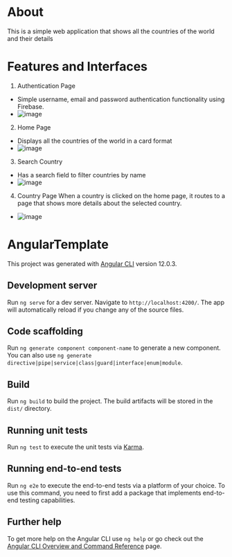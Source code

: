 # About
This is a simple web application that shows all the countries of the world and their details

# Features and Interfaces
1. Authentication Page
- Simple username, email and password authentication functionality using Firebase.
- ![image](https://i.ibb.co/Lv3VLkj/Screenshot-from-2022-06-12-14-46-36.png)

2. Home Page
- Displays all the countries of the world in a card format
- ![image](https://i.ibb.co/LSCh96f/Screenshot-from-2022-06-12-14-30-34.png)

3. Search Country
- Has a search field to filter countries by name
- ![image](https://i.ibb.co/R3TMjd1/Screenshot-from-2022-06-12-14-30-40.png)

4. Country Page
When a country is clicked on the home page, it routes to a page that shows more details about the selected country.
- ![image](https://i.ibb.co/ZdNMwZm/Screenshot-from-2022-06-12-14-30-26.png)
# AngularTemplate

This project was generated with [Angular CLI](https://github.com/angular/angular-cli) version 12.0.3.

## Development server

Run `ng serve` for a dev server. Navigate to `http://localhost:4200/`. The app will automatically reload if you change any of the source files.

## Code scaffolding

Run `ng generate component component-name` to generate a new component. You can also use `ng generate directive|pipe|service|class|guard|interface|enum|module`.

## Build

Run `ng build` to build the project. The build artifacts will be stored in the `dist/` directory.

## Running unit tests

Run `ng test` to execute the unit tests via [Karma](https://karma-runner.github.io).

## Running end-to-end tests

Run `ng e2e` to execute the end-to-end tests via a platform of your choice. To use this command, you need to first add a package that implements end-to-end testing capabilities.

## Further help

To get more help on the Angular CLI use `ng help` or go check out the [Angular CLI Overview and Command Reference](https://angular.io/cli) page.
